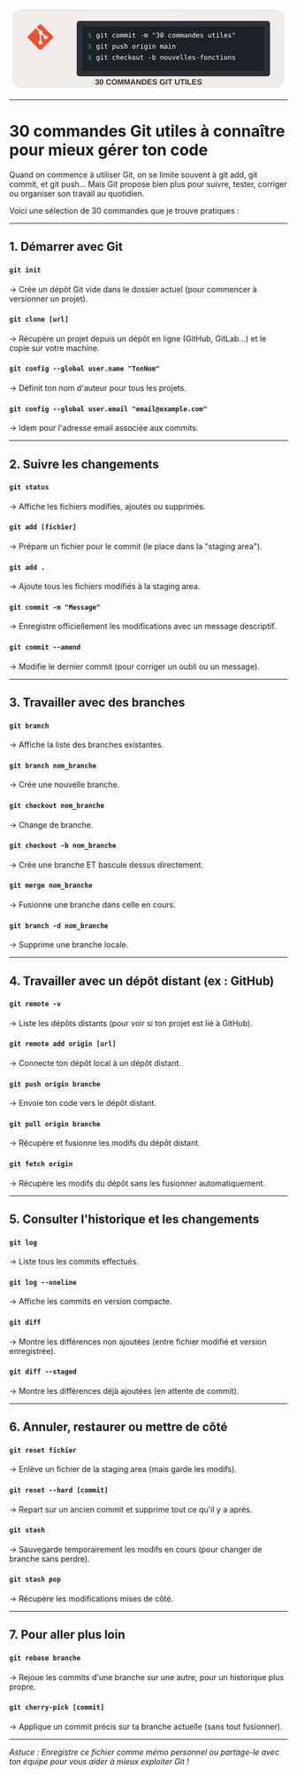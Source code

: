 <p align="center">
  <img src="./assets/svg/git-commands-logo.svg" width="500" alt="Logo">
</p>

---

# 30 commandes Git utiles à connaître pour mieux gérer ton code

Quand on commence à utiliser Git, on se limite souvent à git add, git commit, et git push...
Mais Git propose bien plus pour suivre, tester, corriger ou organiser son travail au quotidien.

Voici une sélection de 30 commandes que je trouve pratiques :

---

## 1. Démarrer avec Git

#### `git init`
→ Crée un dépôt Git vide dans le dossier actuel (pour commencer à versionner un projet).

#### `git clone [url]`
→ Récupère un projet depuis un dépôt en ligne (GitHub, GitLab...) et le copie sur votre machine.

#### `git config --global user.name "TonNom"`
→ Définit ton nom d'auteur pour tous les projets.

#### `git config --global user.email "email@example.com"`
→ Idem pour l'adresse email associée aux commits.

---

## 2. Suivre les changements

#### `git status`
→ Affiche les fichiers modifiés, ajoutés ou supprimés.

#### `git add [fichier]`
→ Prépare un fichier pour le commit (le place dans la "staging area").

#### `git add .`
→ Ajoute tous les fichiers modifiés à la staging area.

#### `git commit -m "Message"`
→ Enregistre officiellement les modifications avec un message descriptif.

#### `git commit --amend`
→ Modifie le dernier commit (pour corriger un oubli ou un message).

---

## 3. Travailler avec des branches

#### `git branch`
→ Affiche la liste des branches existantes.

#### `git branch nom_branche`
→ Crée une nouvelle branche.

#### `git checkout nom_branche`
→ Change de branche.

#### `git checkout -b nom_branche`
→ Crée une branche ET bascule dessus directement.

#### `git merge nom_branche`
→ Fusionne une branche dans celle en cours.

#### `git branch -d nom_branche`
→ Supprime une branche locale.

---

## 4. Travailler avec un dépôt distant (ex : GitHub)

#### `git remote -v`
→ Liste les dépôts distants (pour voir si ton projet est lié à GitHub).

#### `git remote add origin [url]`
→ Connecte ton dépôt local à un dépôt distant.

#### `git push origin branche`
→ Envoie ton code vers le dépôt distant.

#### `git pull origin branche`
→ Récupère et fusionne les modifs du dépôt distant.

#### `git fetch origin`
→ Récupère les modifs du dépôt sans les fusionner automatiquement.

---

## 5. Consulter l'historique et les changements

#### `git log`
→ Liste tous les commits effectués.

#### `git log --oneline`
→ Affiche les commits en version compacte.

#### `git diff`
→ Montre les différences non ajoutées (entre fichier modifié et version enregistrée).

#### `git diff --staged`
→ Montre les différences déjà ajoutées (en attente de commit).

---

## 6. Annuler, restaurer ou mettre de côté

#### `git reset fichier`
→ Enlève un fichier de la staging area (mais garde les modifs).

#### `git reset --hard [commit]`
→ Repart sur un ancien commit et supprime tout ce qu'il y a après.

#### `git stash`
→ Sauvegarde temporairement les modifs en cours (pour changer de branche sans perdre).

#### `git stash pop`
→ Récupère les modifications mises de côté.

---

## 7. Pour aller plus loin

#### `git rebase branche`
→ Rejoue les commits d'une branche sur une autre, pour un historique plus propre.

#### `git cherry-pick [commit]`
→ Applique un commit précis sur ta branche actuelle (sans tout fusionner).

---

*Astuce : Enregistre ce fichier comme mémo personnel ou partage-le avec ton équipe pour vous aider à mieux exploiter Git !*